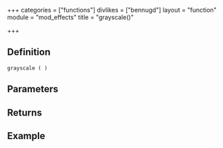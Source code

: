 +++
categories = ["functions"]
divlikes = ["bennugd"]
layout = "function"
module = "mod_effects"
title = "grayscale()"

+++

## Definition

    grayscale ( )

## Parameters

## Returns

## Example

